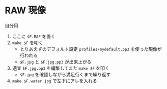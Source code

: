 # RAW 現像

自分用

1. ここに `$F.RAF` を置く
1. `make $F` を叩く
    - とりあえずのデフォルト設定 `profiles/mydefault.pp3` を使った現像が行われる
    - `$F.jpg` と `$F.jpg.pp3` が出来上がる
1. 適宜 `$F.jpg.pp3` を編集してまた `make $F` を叩く
    - `$F.jpg` を確認しながら満足行くまで繰り返す
1. `make $F.water.jpg` で左下にアレを入れる
